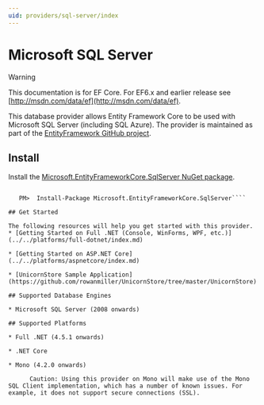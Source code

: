 ```yaml
---
uid: providers/sql-server/index
---
```

# Microsoft SQL Server

> [!WARNING]
> This documentation is for EF Core. For EF6.x and earlier release see [http://msdn.com/data/ef](http://msdn.com/data/ef).

This database provider allows Entity Framework Core to be used with Microsoft SQL Server (including SQL Azure). The provider is maintained as part of the [EntityFramework GitHub project](https://github.com/aspnet/EntityFramework).

## Install

Install the [Microsoft.EntityFrameworkCore.SqlServer NuGet package](https://www.nuget.org/packages/Microsoft.EntityFrameworkCore.SqlServer/).

<!-- literal_block"language": "csharp",", "xml:space": "preserve", "classes  "backrefs  "names  "dupnames  highlight_args}, "ids  "linenos": false -->
````text

   PM>  Install-Package Microsoft.EntityFrameworkCore.SqlServer````

## Get Started

The following resources will help you get started with this provider.
* [Getting Started on Full .NET (Console, WinForms, WPF, etc.)](../../platforms/full-dotnet/index.md)

* [Getting Started on ASP.NET Core](../../platforms/aspnetcore/index.md)

* [UnicornStore Sample Application](https://github.com/rowanmiller/UnicornStore/tree/master/UnicornStore)

## Supported Database Engines

* Microsoft SQL Server (2008 onwards)

## Supported Platforms

* Full .NET (4.5.1 onwards)

* .NET Core

* Mono (4.2.0 onwards)

      Caution: Using this provider on Mono will make use of the Mono SQL Client implementation, which has a number of known issues. For example, it does not support secure connections (SSL).
